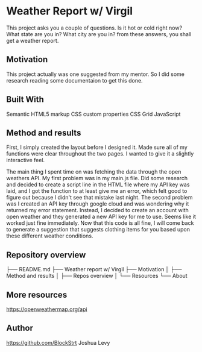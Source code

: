 # Weather Report w/ Virgil

This project asks you a couple of questions. Is it hot or cold right now? What state are you in? What city are you in? from these answers, you shall get a weather report.


## Motivation

This project actually was one suggested from my mentor. So I did some research reading some documentaion to get this done.


## Built With
Semantic HTML5 markup
CSS custom properties
CSS Grid
JavaScript

## Method and results

First, I simply created the layout before I designed it. Made sure all of my functions were clear throughout the two pages. I wanted to give it a slightly interactive feel.

The main thing I spent time on was fetching the data through the open weathers API. My first problem was in my main.js file. Did some research and decided to create a script line in the HTML file where my API key was laid, and I got the function to at least give me an error, which felt good to figure out because I didn't see that mistake last night. The second problem was I created an API key through google cloud and was wondering why it returned my error statement. Instead, I decided to create an account with open weather and they generated a new API key for me to use. Seems like it worked just fine immediately. Now that this code is all fine, I will come back to generate a suggestion that suggests clothing items for you based upon these different weather conditions.


## Repository overview

├── README.md
├── Weather report w/ Virgil
├── Motivation
│   ├── Method and results
│   ├── Repos overview
│   └── Resources
└── About


## More resources

https://openweathermap.org/api


## Author

https://github.com/BlockStrt Joshua Levy
